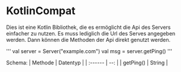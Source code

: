 # KotlinCompat

Dies ist eine Kotlin Bibliothek, die es ermöglicht die Api des Servers einfacher
zu nutzen. Es muss lediglich die Url des Serves angegeben werden. Dann können
die Methoden der Api direkt genutzt werden.

'''
val server = Server("example.com")
val msg = server.getPing()
'''

Schema:
| Methode | Datentyp |
| :------ | --: |
| getPing() | String |

